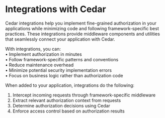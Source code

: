 # Integrations with Cedar

Cedar integrations help you implement fine-grained authorization in your applications while minimizing code and following framework-specific best practices. These integrations provide middleware components and 
utilities that seamlessly connect your application with Cedar.

With integrations, you can:  
• Implement authorization in minutes  
• Follow framework-specific patterns and conventions  
• Reduce maintenance overhead  
• Minimize potential security implementation errors  
• Focus on business logic rather than authorization code  

When added to your application, integrations do the following:
1. Intercept incoming requests through framework-specific middleware
2. Extract relevant authorization context from requests
3. Determine authorization decisions using Cedar
4. Enforce access control based on authorization results
